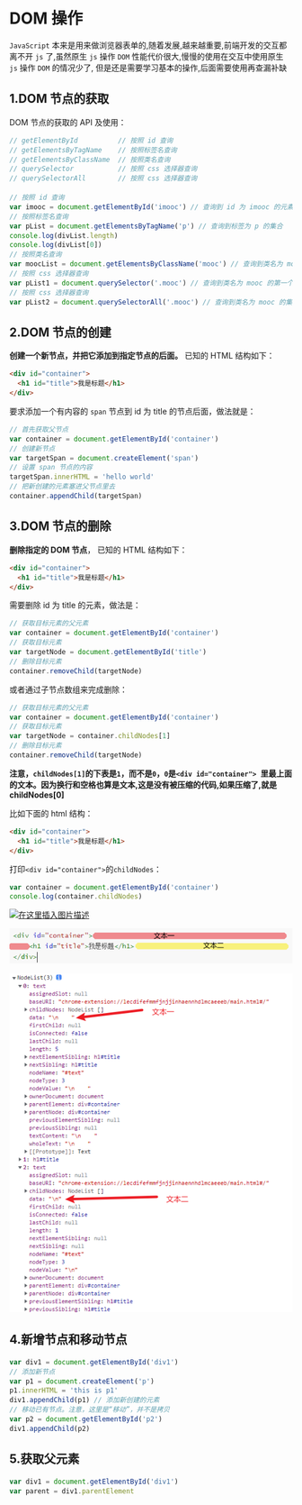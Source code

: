 # DOM 操作

`JavaScript` 本来是用来做浏览器表单的,随着发展,越来越重要,前端开发的交互都离不开 `js` 了,虽然原生 `js` 操作 `DOM` 性能代价很大,慢慢的使用在交互中使用原生 `js` 操作 `DOM` 的情况少了, 但是还是需要学习基本的操作,后面需要使用再查漏补缺

## 1.DOM 节点的获取

DOM 节点的获取的 API 及使用：

```js
// getElementById          // 按照 id 查询
// getElementsByTagName    // 按照标签名查询
// getElementsByClassName  // 按照类名查询
// querySelector           // 按照 css 选择器查询
// querySelectorAll        // 按照 css 选择器查询

// 按照 id 查询
var imooc = document.getElementById('imooc') // 查询到 id 为 imooc 的元素
// 按照标签名查询
var pList = document.getElementsByTagName('p') // 查询到标签为 p 的集合
console.log(divList.length)
console.log(divList[0])
// 按照类名查询
var moocList = document.getElementsByClassName('mooc') // 查询到类名为 mooc 的集合
// 按照 css 选择器查询
var pList1 = document.querySelector('.mooc') // 查询到类名为 mooc 的第一个元素
// 按照 css 选择器查询
var pList2 = document.querySelectorAll('.mooc') // 查询到类名为 mooc 的集合
```

## 2.DOM 节点的创建

**创建一个新节点，并把它添加到指定节点的后面。** 已知的 HTML 结构如下：

```html
<div id="container">
  <h1 id="title">我是标题</h1>
</div>
```

要求添加一个有内容的 `span` 节点到 id 为 title 的节点后面，做法就是：

```js
// 首先获取父节点
var container = document.getElementById('container')
// 创建新节点
var targetSpan = document.createElement('span')
// 设置 span 节点的内容
targetSpan.innerHTML = 'hello world'
// 把新创建的元素塞进父节点里去
container.appendChild(targetSpan)
```

## 3.DOM 节点的删除

**删除指定的 DOM 节点**， 已知的 HTML 结构如下：

```html
<div id="container">
  <h1 id="title">我是标题</h1>
</div>
```

需要删除 id 为 title 的元素，做法是：

```js
// 获取目标元素的父元素
var container = document.getElementById('container')
// 获取目标元素
var targetNode = document.getElementById('title')
// 删除目标元素
container.removeChild(targetNode)
```

或者通过子节点数组来完成删除：

```js
// 获取目标元素的父元素
var container = document.getElementById('container')
// 获取目标元素
var targetNode = container.childNodes[1]
// 删除目标元素
container.removeChild(targetNode)
```

**注意，`childNodes[1]`的下表是`1`，而不是`0`，`0`是`<div id="container"> `里最上面的文本。因为换行和空格也算是文本,这是没有被压缩的代码,如果压缩了,就是 childNodes[0]**

比如下面的 html 结构：

```html
<div id="container">
  <h1 id="title">我是标题</h1>
</div>
```

打印`<div id="container">`的`childNodes`：

```js
var container = document.getElementById('container')
console.log(container.childNodes)
```

[![在这里插入图片描述](https://camo.githubusercontent.com/8a2927a015371d421ba30f2a5900076f4c24f9b43627a021664dd92ed52efc7b/68747470733a2f2f696d672d626c6f672e6373646e696d672e636e2f32323964616165356239323134386237613938376538383531363465656636622e706e673f782d6f73732d70726f636573733d696d6167652f77617465726d61726b2c747970655f5a484a766157527a5957357a5a6d467362474a685932732c736861646f775f35302c746578745f51314e4554694241355a7947355a79474d44453d2c73697a655f32302c636f6c6f725f4646464646462c745f37302c675f73652c785f3136)](https://camo.githubusercontent.com/8a2927a015371d421ba30f2a5900076f4c24f9b43627a021664dd92ed52efc7b/68747470733a2f2f696d672d626c6f672e6373646e696d672e636e2f32323964616165356239323134386237613938376538383531363465656636622e706e673f782d6f73732d70726f636573733d696d6167652f77617465726d61726b2c747970655f5a484a766157527a5957357a5a6d467362474a685932732c736861646f775f35302c746578745f51314e4554694241355a7947355a79474d44453d2c73697a655f32302c636f6c6f725f4646464646462c745f37302c675f73652c785f3136)

![HTML未格式化](/src/assets/image/基础系列/HTML未格式化.png)

![HTML未格式化childrenNodes](/src/assets/image/基础系列/HTML未格式化childrenNodes.png)

## 4.新增节点和移动节点

```js
var div1 = document.getElementById('div1')
// 添加新节点
var p1 = document.createElement('p')
p1.innerHTML = 'this is p1'
div1.appendChild(p1) // 添加新创建的元素
// 移动已有节点。注意，这里是“移动”，并不是拷贝
var p2 = document.getElementById('p2')
div1.appendChild(p2)
```

## 5.获取父元素

```js
var div1 = document.getElementById('div1')
var parent = div1.parentElement
```
